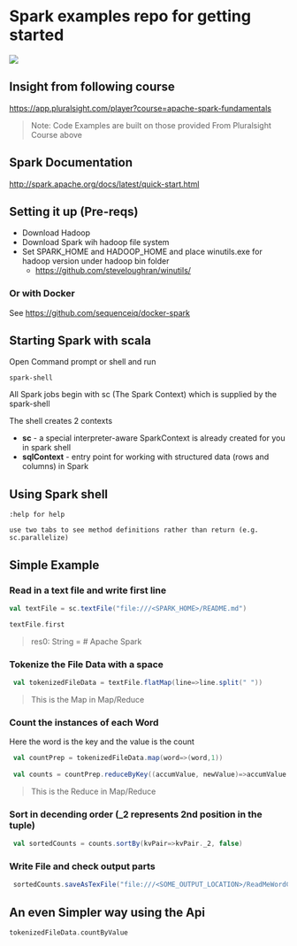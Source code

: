 # Spark examples repo for getting started

<a href='https://travis-ci.org/martingollogly/spark-examples/builds'><img src='https://travis-ci.org/martingollogly/spark-examples.svg?branch=master'></a>


## Insight from following course 
https://app.pluralsight.com/player?course=apache-spark-fundamentals
> Note: Code Examples are built on those provided From Pluralsight Course above


## Spark Documentation
http://spark.apache.org/docs/latest/quick-start.html

## Setting it up (Pre-reqs)

* Download Hadoop
* Download Spark wih hadoop file system
* Set SPARK_HOME and HADOOP_HOME and place winutils.exe for hadoop version under hadoop bin folder
  * https://github.com/steveloughran/winutils/

### Or with Docker
See https://github.com/sequenceiq/docker-spark


## Starting Spark with scala
 Open Command prompt or shell and run 
 
 ``` 
 spark-shell
 ```

All Spark jobs begin with sc (The Spark Context) which is supplied by the spark-shell

The shell creates 2 contexts
* **sc** - a special interpreter-aware SparkContext is already created for you in spark shell
* **sqlContext** - entry point for working with structured data (rows and columns) in Spark
 
## Using Spark shell
 
 ``` 
 :help for help
 ```
 ``` 
 use two tabs to see method definitions rather than return (e.g. sc.parallelize)
 ```
 
 
## Simple Example

### Read in a text file and write first line
 
 ```scala
 val textFile = sc.textFile("file:///<SPARK_HOME>/README.md")
 ```
 
 ```scala
 textFile.first
 ```
 
 > res0: String = # Apache Spark
 
### Tokenize the File Data with a space

```scala
 val tokenizedFileData = textFile.flatMap(line=>line.split(" "))
```
> This is the Map in Map/Reduce

### Count the instances of each Word

Here the word is the key and the value is the count
```scala 
 val countPrep = tokenizedFileData.map(word=>(word,1))
 
 val counts = countPrep.reduceByKey((accumValue, newValue)=>accumValue + newValue)
```
> This is the Reduce in Map/Reduce

### Sort in decending order (_2 represents 2nd position in the tuple)
```scala
 val sortedCounts = counts.sortBy(kvPair=>kvPair._2, false)
```

### Write File and check output parts
```scala
 sortedCounts.saveAsTexFile("file:///<SOME_OUTPUT_LOCATION>/ReadMeWordCount")
```

## An even Simpler way using the Api
```scala
tokenizedFileData.countByValue
```

